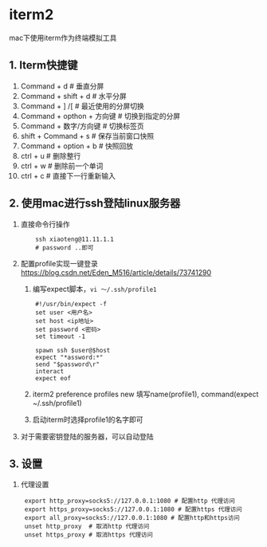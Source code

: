 # iterm2 
mac下使用iterm作为终端模拟工具

## 1. Iterm快捷键
1. Command + d  # 垂直分屏
2. Command + shift + d  # 水平分屏
3. Command + ] /[   # 最近使用的分屏切换
4. Command + opthon + 方向键    # 切换到指定的分屏
5. Command + 数字/方向键   # 切换标签页
6. shift + Command + s  # 保存当前窗口快照
7. Command + option + b # 快照回放 
8. ctrl + u # 删除整行
9. ctrl + w # 删除前一个单词
10. ctrl + c    # 直接下一行重新输入


## 2. 使用mac进行ssh登陆linux服务器
1. 直接命令行操作
    ```
        ssh xiaoteng@11.11.1.1
        # password ..即可
    ```
2. 配置profile实现一键登录
   https://blog.csdn.net/Eden_M516/article/details/73741290
   1. 编写expect脚本，`vi ～/.ssh/profile1` 
    ```
        #!/usr/bin/expect -f
        set user <用户名>
        set host <ip地址>
        set password <密码>
        set timeout -1

        spawn ssh $user@$host
        expect "*assword:*"
        send "$password\r"
        interact
        expect eof
    ```
   2.  iterm2 preference profiles new 
       填写name(profile1), command(expect ~/.ssh/profile1)

   3. 启动iterm时选择profile1的名字即可

3. 对于需要密钥登陆的服务器，可以自动登陆

## 3. 设置
1. 代理设置
   ```
    export http_proxy=socks5://127.0.0.1:1080 # 配置http 代理访问
    export https_proxy=socks5://127.0.0.1:1080 # 配置https 代理访问
    export all_proxy=socks5://127.0.0.1:1080 # 配置http和https访问
    unset http_proxy  # 取消http 代理访问
    unset https_proxy # 取消https 代理访问
   ```